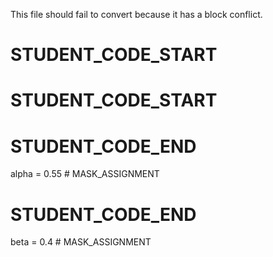 This file should fail to convert because it has a block conflict.



# STUDENT_CODE_START


# STUDENT_CODE_START


# STUDENT_CODE_END

alpha = 0.55 # MASK_ASSIGNMENT

# STUDENT_CODE_END


beta = 0.4 # MASK_ASSIGNMENT

